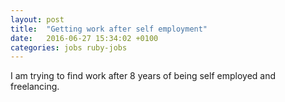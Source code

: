 ```yaml
---
layout: post
title:  "Getting work after self employment"
date:   2016-06-27 15:34:02 +0100
categories: jobs ruby-jobs
---
```

I am trying to find work after 8 years of being self employed and freelancing.
